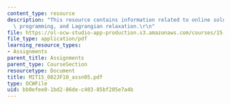 ```yaml
---
content_type: resource
description: "This resource contains information related to online solutions of linear\
  \ programming, and Lagrangian relaxation.\r\n"
file: https://ol-ocw-studio-app-production.s3.amazonaws.com/courses/15-082j-network-optimization-fall-2010/bb0efee01bd286dec40385bf205e7a4b_MIT15_082JF10_assn05.pdf
file_type: application/pdf
learning_resource_types:
- Assignments
parent_title: Assignments
parent_type: CourseSection
resourcetype: Document
title: MIT15_082JF10_assn05.pdf
type: OCWFile
uid: bb0efee0-1bd2-86de-c403-85bf205e7a4b
---
```

